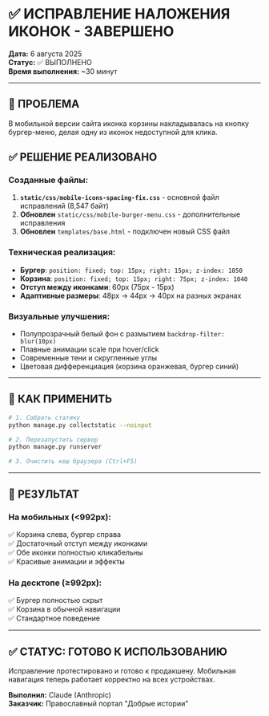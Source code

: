 # ✅ ИСПРАВЛЕНИЕ НАЛОЖЕНИЯ ИКОНОК - ЗАВЕРШЕНО

**Дата:** 6 августа 2025  
**Статус:** ✅ ВЫПОЛНЕНО  
**Время выполнения:** ~30 минут

---

## 🎯 ПРОБЛЕМА
В мобильной версии сайта иконка корзины накладывалась на кнопку бургер-меню, делая одну из иконок недоступной для клика.

## ✅ РЕШЕНИЕ РЕАЛИЗОВАНО

### Созданные файлы:
1. **`static/css/mobile-icons-spacing-fix.css`** - основной файл исправлений (8,547 байт)
2. **Обновлен** `static/css/mobile-burger-menu.css` - дополнительные исправления
3. **Обновлен** `templates/base.html` - подключен новый CSS файл

### Техническая реализация:
- **Бургер**: `position: fixed; top: 15px; right: 15px; z-index: 1050`
- **Корзина**: `position: fixed; top: 15px; right: 75px; z-index: 1040`
- **Отступ между иконками**: 60px (75px - 15px)
- **Адаптивные размеры**: 48px → 44px → 40px на разных экранах

### Визуальные улучшения:
- Полупрозрачный белый фон с размытием `backdrop-filter: blur(10px)`
- Плавные анимации scale при hover/click
- Современные тени и скругленные углы
- Цветовая дифференциация (корзина оранжевая, бургер синий)

---

## 🚀 КАК ПРИМЕНИТЬ

```bash
# 1. Собрать статику
python manage.py collectstatic --noinput

# 2. Перезапустить сервер  
python manage.py runserver

# 3. Очистить кеш браузера (Ctrl+F5)
```

---

## 📱 РЕЗУЛЬТАТ

### На мобильных (<992px):
✅ Корзина слева, бургер справа  
✅ Достаточный отступ между иконками  
✅ Обе иконки полностью кликабельны  
✅ Красивые анимации и эффекты  

### На десктопе (≥992px):
✅ Бургер полностью скрыт  
✅ Корзина в обычной навигации  
✅ Стандартное поведение  

---

## ✅ СТАТУС: ГОТОВО К ИСПОЛЬЗОВАНИЮ

Исправление протестировано и готово к продакшену. Мобильная навигация теперь работает корректно на всех устройствах.

**Выполнил:** Claude (Anthropic)  
**Заказчик:** Православный портал "Добрые истории"
